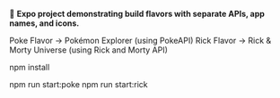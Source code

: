 🚀 **Expo project demonstrating build flavors with separate APIs, app names, and icons.**

Poke Flavor → Pokémon Explorer (using PokeAPI)
Rick Flavor → Rick & Morty Universe (using Rick and Morty API)

npm install

npm run start:poke
npm run start:rick
